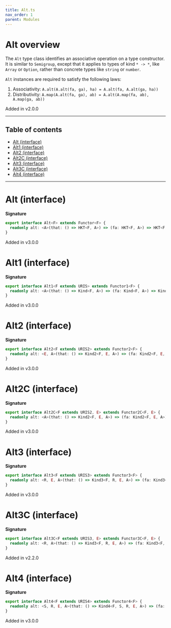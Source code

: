 ```yaml
---
title: Alt.ts
nav_order: 1
parent: Modules
---
```


# Alt overview

The `Alt` type class identifies an associative operation on a type constructor. It is similar to `Semigroup`, except
that it applies to types of kind `* -> *`, like `Array` or `Option`, rather than concrete types like `string` or
`number`.

`Alt` instances are required to satisfy the following laws:

1. Associativity: `A.alt(A.alt(fa, ga), ha) = A.alt(fa, A.alt(ga, ha))`
2. Distributivity: `A.map(A.alt(fa, ga), ab) = A.alt(A.map(fa, ab), A.map(ga, ab))`

Added in v2.0.0

---

<h2 class="text-delta">Table of contents</h2>

- [Alt (interface)](#alt-interface)
- [Alt1 (interface)](#alt1-interface)
- [Alt2 (interface)](#alt2-interface)
- [Alt2C (interface)](#alt2c-interface)
- [Alt3 (interface)](#alt3-interface)
- [Alt3C (interface)](#alt3c-interface)
- [Alt4 (interface)](#alt4-interface)

---

# Alt (interface)

**Signature**

```ts
export interface Alt<F> extends Functor<F> {
  readonly alt: <A>(that: () => HKT<F, A>) => (fa: HKT<F, A>) => HKT<F, A>
}
```

Added in v3.0.0

# Alt1 (interface)

**Signature**

```ts
export interface Alt1<F extends URIS> extends Functor1<F> {
  readonly alt: <A>(that: () => Kind<F, A>) => (fa: Kind<F, A>) => Kind<F, A>
}
```

Added in v3.0.0

# Alt2 (interface)

**Signature**

```ts
export interface Alt2<F extends URIS2> extends Functor2<F> {
  readonly alt: <E, A>(that: () => Kind2<F, E, A>) => (fa: Kind2<F, E, A>) => Kind2<F, E, A>
}
```

Added in v3.0.0

# Alt2C (interface)

**Signature**

```ts
export interface Alt2C<F extends URIS2, E> extends Functor2C<F, E> {
  readonly alt: <A>(that: () => Kind2<F, E, A>) => (fa: Kind2<F, E, A>) => Kind2<F, E, A>
}
```

Added in v3.0.0

# Alt3 (interface)

**Signature**

```ts
export interface Alt3<F extends URIS3> extends Functor3<F> {
  readonly alt: <R, E, A>(that: () => Kind3<F, R, E, A>) => (fa: Kind3<F, R, E, A>) => Kind3<F, R, E, A>
}
```

Added in v3.0.0

# Alt3C (interface)

**Signature**

```ts
export interface Alt3C<F extends URIS3, E> extends Functor3C<F, E> {
  readonly alt: <R, A>(that: () => Kind3<F, R, E, A>) => (fa: Kind3<F, R, E, A>) => Kind3<F, R, E, A>
}
```

Added in v2.2.0

# Alt4 (interface)

**Signature**

```ts
export interface Alt4<F extends URIS4> extends Functor4<F> {
  readonly alt: <S, R, E, A>(that: () => Kind4<F, S, R, E, A>) => (fa: Kind4<F, S, R, E, A>) => Kind4<F, S, R, E, A>
}
```

Added in v3.0.0
